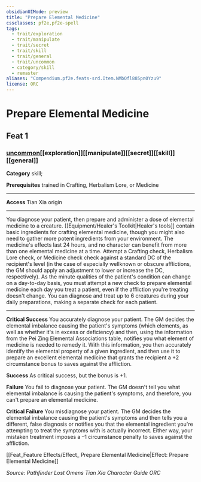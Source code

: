 ```yaml
---
obsidianUIMode: preview
title: "Prepare Elemental Medicine"
cssclasses: pf2e,pf2e-spell
tags:
  - trait/exploration
  - trait/manipulate
  - trait/secret
  - trait/skill
  - trait/general
  - trait/uncommon
  - category/skill
  - remaster
aliases: "Compendium.pf2e.feats-srd.Item.NMbOfl885pn0Yzu9"
license: ORC
---
```

# Prepare Elemental Medicine
## Feat 1
### [uncommon](uncommon "Uncommon Rarity Trait")[[exploration]][[manipulate]][[secret]][[skill]][[general]]

**Category** skill; 



**Prerequisites** trained in Crafting, Herbalism Lore, or Medicine
* * *
**Access** Tian Xia origin

* * *

You diagnose your patient, then prepare and administer a dose of elemental medicine to a creature. [[Equipment/Healer's Toolkit|Healer's tools]] contain basic ingredients for crafting elemental medicine, though you might also need to gather more potent ingredients from your environment. The medicine's effects last 24 hours, and no character can benefit from more than one elemental medicine at a time. Attempt a Crafting check, Herbalism Lore check, or Medicine check check against a standard DC of the recipient's level (in the case of especially wellknown or obscure afflictions, the GM should apply an adjustment to lower or increase the DC, respectively). As the minute qualities of the patient's condition can change on a day-to-day basis, you must attempt a new check to prepare elemental medicine each day you treat a patient, even if the affliction you're treating doesn't change. You can diagnose and treat up to 6 creatures during your daily preparations, making a separate check for each patient.

* * *

**Critical Success** You accurately diagnose your patient. The GM decides the elemental imbalance causing the patient's symptoms (which elements, as well as whether it's in excess or deficiency) and then, using the information from the Pei Zing Elemental Associations table, notifies you what element of medicine is needed to remedy it. With this information, you then accurately identify the elemental property of a given ingredient, and then use it to prepare an excellent elemental medicine that grants the recipient a +2 circumstance bonus to saves against the affliction.

**Success** As critical success, but the bonus is +1.

**Failure** You fail to diagnose your patient. The GM doesn't tell you what elemental imbalance is causing the patient's symptoms, and therefore, you can't prepare an elemental medicine.

**Critical Failure** You misdiagnose your patient. The GM decides the elemental imbalance causing the patient's symptoms and then tells you a different, false diagnosis or notifies you that the elemental ingredient you're attempting to treat the symptoms with is actually incorrect. Either way, your mistaken treatment imposes a –1 circumstance penalty to saves against the affliction.

[[Feat_Feature Effects/Effect_ Prepare Elemental Medicine|Effect: Prepare Elemental Medicine]]

*Source: Pathfinder Lost Omens Tian Xia Character Guide*
*ORC*